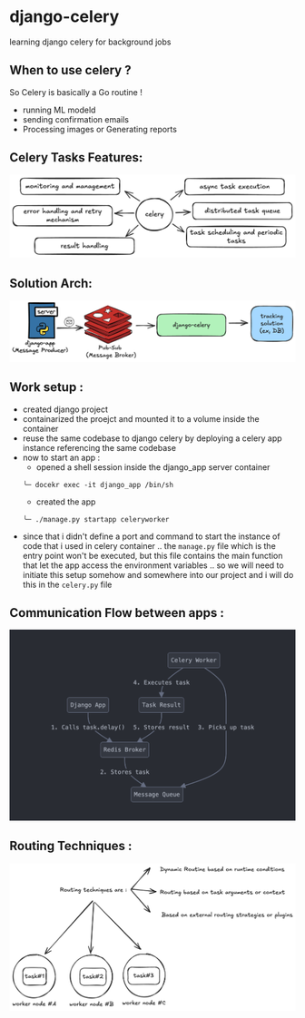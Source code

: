 # django-celery
learning django celery for background jobs

## When to use celery ? 
So Celery is basically a Go routine !

- running ML modeld
- sending confirmation emails
- Processing images or Generating reports

## Celery Tasks Features: 
![](celery-tasks-features.png)

## Solution Arch:
![](solution-arch.png)

## Work setup : 
- created django project
- containarized the proejct and mounted it to a volume inside the container
- reuse the same codebase to django celery by deploying a celery app instance referencing the same codebase 
- now to start an app :
    - opened a shell session inside the django_app server container 
    ```shell
    ╰─ docekr exec -it django_app /bin/sh
    ```
    - created the app 
    ```shell
    ╰─ ./manage.py startapp celeryworker
    ```
- since that i didn't define a port and command to start the instance of code that i used in celery container .. the `manage.py` file which is the entry point won't be executed, but this file contains the main function that let the app access the environment variables .. so we will need to initiate this setup somehow and somewhere into our project and i will do this in the `celery.py` file

## Communication Flow between apps : 
![alt text](workflow.png)

## Routing Techniques : 
![](routing.png)